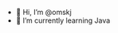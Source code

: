 - 👋 Hi, I’m @omskj
- 🌱 I’m currently learning Java

<!---
omskj/omskj is a ✨ special ✨ repository because its `README.md` (this file) appears on your GitHub profile.
You can click the Preview link to take a look at your changes.
--->
